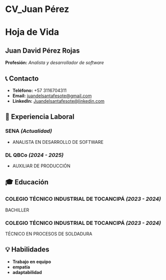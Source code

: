# CV_Juan Pérez 
# Hoja de Vida

## Juan David Pérez Rojas 
**Profesión:** _Analista y desarrollador de software_

## 📞 Contacto
- **Teléfono:** +57 3116704311
- **Email:** juandelsantafesote@gmail.com
- **LinkedIn:** Juandelsantafesote@linkedin.com

## 🏢 Experiencia Laboral
### **SENA** _(Actualidad)_
- ANALISTA EN DESARROLLO DE SOFTWARE 
### **DL QBCo** _(2024 - 2025)_
- AUXILIAR DE PRODUCCIÓN 
## 🎓 Educación
### **COLEGIO TÉCNICO INDUSTRIAL DE TOCANCIPÁ** _(2023 - 2024)_
BACHILLER

### **COLEGIO TÉCNICO INDUSTRIAL DE TOCANCIPÁ** _(2023 - 2024)_
TÉCNICO EN PROCESOS DE SOLDADURA

## 💡 Habilidades
- **Trabajo en equipo**
- **empatía**
- **adaptabilidad**

